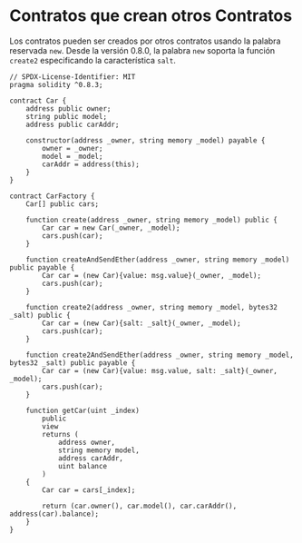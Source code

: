 # Contratos que crean otros Contratos

Los contratos pueden ser creados por otros contratos usando la palabra reservada `new`. Desde la versión 0.8.0, la palabra `new` soporta la función `create2` especificando la característica `salt`.

```solidity
// SPDX-License-Identifier: MIT
pragma solidity ^0.8.3;

contract Car {
    address public owner;
    string public model;
    address public carAddr;

    constructor(address _owner, string memory _model) payable {
        owner = _owner;
        model = _model;
        carAddr = address(this);
    }
}

contract CarFactory {
    Car[] public cars;

    function create(address _owner, string memory _model) public {
        Car car = new Car(_owner, _model);
        cars.push(car);
    }

    function createAndSendEther(address _owner, string memory _model) public payable {
        Car car = (new Car){value: msg.value}(_owner, _model);
        cars.push(car);
    }

    function create2(address _owner, string memory _model, bytes32 _salt) public {
        Car car = (new Car){salt: _salt}(_owner, _model);
        cars.push(car);
    }

    function create2AndSendEther(address _owner, string memory _model, bytes32 _salt) public payable {
        Car car = (new Car){value: msg.value, salt: _salt}(_owner, _model);
        cars.push(car);
    }

    function getCar(uint _index)
        public
        view
        returns (
            address owner,
            string memory model,
            address carAddr,
            uint balance
        )
    {
        Car car = cars[_index];

        return (car.owner(), car.model(), car.carAddr(), address(car).balance);
    }
}
```
